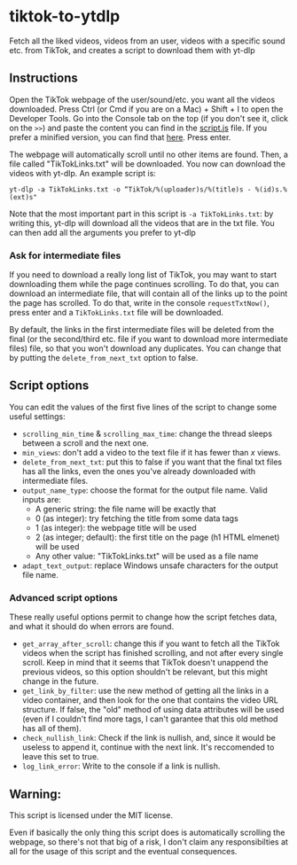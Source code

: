 # tiktok-to-ytdlp
Fetch all the liked videos, videos from an user, videos with a specific sound etc. from TikTok, and creates a script to download them with yt-dlp

## Instructions

Open the TikTok webpage of the user/sound/etc. you want all the videos downloaded. Press Ctrl (or Cmd if you are on a Mac) + Shift + I to open the Developer Tools. Go into the Console tab on the top (if you don't see it, click on the ```>>```) and paste the content you can find in the [script.js](https://raw.githubusercontent.com/Dinoosauro/tiktok-to-ytdlp/main/script.js) file. If you prefer a minified version, you can find that [here](https://raw.githubusercontent.com/Dinoosauro/tiktok-to-ytdlp/main/script.min.js). Press enter.

The webpage will automatically scroll until no other items are found. Then, a file called "TikTokLinks.txt" will be downloaded. You now can download the videos with yt-dlp. An example script is:

```yt-dlp -a TikTokLinks.txt -o “TikTok/%(uploader)s/%(title)s - %(id)s.%(ext)s"```

Note that the most important part in this script is ```-a TikTokLinks.txt```: by writing this, yt-dlp will download all the videos that are in the txt file. You can then add all the arguments you prefer to yt-dlp
### Ask for intermediate files
If you need to download a really long list of TikTok, you may want to start downloading them while the page continues scrolling. To do that, you can download an intermediate file, that will contain all of the links up to the point the page has scrolled. To do that, write in the console ```requestTxtNow()```, press enter and a ```TikTokLinks.txt``` file will be downloaded.

By default, the links in the first intermediate files will be deleted from the final (or the second/third etc. file if you want to download more intermediate files) file, so that you won't download any duplicates. You can change that by putting the ```delete_from_next_txt``` option to false.
## Script options
You can edit the values of the first five lines of the script to change some useful settings:
- ```scrolling_min_time``` & ```scrolling_max_time```: change the thread sleeps between a scroll and the next one.
- ```min_views```: don't add a video to the text file if it has fewer than _x_ views.
- ```delete_from_next_txt```: put this to false if you want that the final txt files has all the links, even the ones you've already downloaded with intermediate files. 
- ```output_name_type```: choose the format for the output file name. Valid inputs are:
    * A generic string: the file name will be exactly that
    * 0 (as integer): try fetching the title from some data tags
    * 1 (as integer): the webpage title will be used
    * 2 (as integer; default): the first title on the page (h1 HTML elmenet) will be used
    * Any other value: "TikTokLinks.txt" will be used as a file name
- ```adapt_text_output```: replace Windows unsafe characters for the output file name.
### Advanced script options
These really useful options permit to change how the script fetches data, and what it should do when errors are found.
- ```get_array_after_scroll```: change this if you want to fetch all the TikTok videos when the script has finished scrolling, and not after every single scroll. Keep in mind that it seems that TikTok doesn't unappend the previous videos, so this option shouldn't be relevant, but this might change in the future.
- ```get_link_by_filter```: use the new method of getting all the links in a video container, and then look for the one that contains the video URL structure. If false, the "old" method of using data attributes will be used (even if I couldn't find more tags, I can't garantee that this old method has all of them).
- ```check_nullish_link```: Check if the link is nullish, and, since it would be useless to append it, continue with the next link. It's reccomended to leave this set to true.
- ```log_link_error```: Write to the console if a link is nullish. 
## Warning:
This script is licensed under the MIT license.

Even if basically the only thing this script does is automatically scrolling the webpage, so there's not that big of a risk, I don't claim any responsibilties at all for the usage of this script and the eventual consequences.

